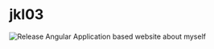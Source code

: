 # jkl03
![Release](https://github.com/JKL03/jkl03/workflows/Release/badge.svg)
 Angular Application based website about myself
